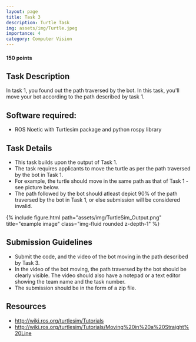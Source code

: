 ```yaml
---
layout: page
title: Task 3
description: Turtle Task
img: assets/img/Turtle.jpeg
importance: 4
category: Computer Vision
---
```


#### 150 points

## Task Description

In task 1, you found out the path traversed by the bot. In this task, you'll move your bot according to the path described by task 1.

## Software required:

- ROS Noetic with Turtlesim package and python rospy library

## Task Details

- This task builds upon the output of Task 1.
- The task requires applicants to move the turtle as per the path traversed by the bot in Task 1.
- For example, the turtle should move in the same path as that of Task 1 - see picture below.
- The path followed by the bot should atleast depict 90% of the path traversed by the bot in Task 1, or else submission will be considered invalid.

{% include figure.html path="assets/img/TurtleSim_Output.png" title="example image" class="img-fluid rounded z-depth-1" %}

## Submission Guidelines

- Submit the code, and the video of the bot moving in the path described by Task 3.
- In the video of the bot moving, the path traversed by the bot should be clearly visible. The video should also have a notepad or a text editor showing the team name and the task number.
- The submission should be in the form of a zip file.

## Resources

- http://wiki.ros.org/turtlesim/Tutorials
- http://wiki.ros.org/turtlesim/Tutorials/Moving%20in%20a%20Straight%20Line
